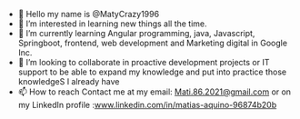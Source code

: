 - 👋 Hello my name is @MatyCrazy1996
- 👀 I’m interested in learning new things all the time.
- 🌱 I’m currently learning  Angular programming, java, Javascript, Springboot, frontend, web development and Marketing digital in Google Inc.
- 💞️ I’m looking to collaborate in proactive development projects or IT support to be able to expand my knowledge and put into practice those knowledgeS I already have
- 📫 How to reach Contact me at my email: Mati.86.2021@gmail.com or on my LinkedIn profile :www.linkedin.com/in/matias-aquino-96874b20b

<!---
MatyCrazy1996/MatyCrazy1996 is a ✨ special ✨ repository because its `README.md` (this file) appears on your GitHub profile.
You can click the Preview link to take a look at your changes.
--->
